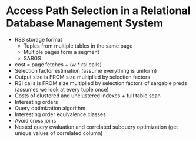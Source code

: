 # Access Path Selection in a Relational Database Management System
- RSS storage format
    - Tuples from multiple tables in the same page
    - Multiple pages form a segment
    - SARGS
- cost = page fetches + (w * rsi calls)
- Selection factor estimation (assume everything is uniform)
- Output size is FROM size multiplied by selection factors
- RSI calls is FROM size multiplied by selection factors of sargable preds
  (assumes we look at every tuple once)
- Costs of clustered and unclustered indexes + full table scan
- Interesting orders
- Query optimization algorithm
- Interesting order equivalence classes
- Avoid cross joins
- Nested query evaluation and correlated subquery optimization (get unique
  values of correlated column)
